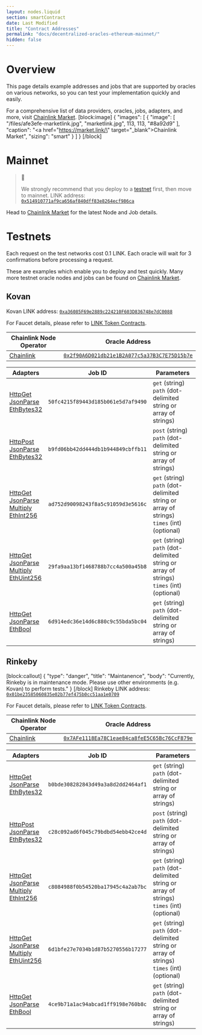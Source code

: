 ```yaml
---
layout: nodes.liquid
section: smartContract
date: Last Modified
title: "Contract Addresses"
permalink: "docs/decentralized-oracles-ethereum-mainnet/"
hidden: false
---
```

# Overview

This page details example addresses and jobs that are supported by oracles on various networks, so you can test your implementation quickly and easily.

For a comprehensive list of data providers, oracles, jobs, adapters, and more, visit <a href="https://market.link/" target="_blank">Chainlink Market</a>.
[block:image]
{
  "images": [
    {
      "image": [
        "/files/afe3efe-marketlink.jpg",
        "marketlink.jpg",
        113,
        113,
        "#8a92d9"
      ],
      "caption": "<a href=\"https://market.link/\" target=\"_blank\">Chainlink Market</a>",
      "sizing": "smart"
    }
  ]
}
[/block]
# Mainnet

> 🚧
>
> We strongly recommend that you deploy to a [testnet](#testnets) first, then move to mainnet.
LINK address:  <a href="https://etherscan.io/token/0x514910771af9ca656af840dff83e8264ecf986ca" target="_blank" rel="noreferrer, noopener">`0x514910771af9ca656af840dff83e8264ecf986ca`</a>

Head to <a href="https://market.link/" target="_blank">Chainlink Market</a> for the latest Node and Job details.

# Testnets

Each request on the test networks cost 0.1 LINK. Each oracle will wait for 3 confirmations before processing a request.

These are examples which enable you to deploy and test quickly. Many more testnet oracle nodes and jobs can be found on <a href="https://market.link/" target="_blank">Chainlink Market</a>.

## Kovan

Kovan LINK address:  <a href="https://kovan.etherscan.io/address/0xa36085F69e2889c224210F603D836748e7dC0088" target="_blank">`0xa36085F69e2889c224210F603D836748e7dC0088`</a>

For Faucet details, please refer to [LINK Token Contracts](../link-token-contracts/).

|Chainlink Node Operator|Oracle Address|
|-------------------------|--------------------------------------------|
|<a href="https://chain.link" target="_blank">Chainlink</a>|<a href="https://kovan.etherscan.io/address/0x2f90A6D021db21e1B2A077c5a37B3C7E75D15b7e" target="_blank">`0x2f90A6D021db21e1B2A077c5a37B3C7E75D15b7e`</a>|

|Adapters|Job ID|Parameters|
|--------------------------------|----------------------------------|--------------------------------------------------------------|
|[HttpGet](../adapters/#httpget)<br>[JsonParse](../adapters/#jsonparse)<br>[EthBytes32](../adapters/#ethbytes32)|`50fc4215f89443d185b061e5d7af9490 `|`get` (string)<br>`path` (dot-delimited string or array of strings)|
|[HttpPost](../adapters/#httppost)<br>[JsonParse](../adapters/#jsonparse)<br>[EthBytes32](../adapters/#ethbytes32)|`b9fd06bb42dd444db1b944849cbffb11 `|`post` (string)<br>`path` (dot-delimited string or array of strings)|
|[HttpGet](../adapters/#httpget)<br>[JsonParse](../adapters#jsonparse)<br>[Multiply](../adapters/#secion-multiply)<br>[EthInt256](../adapters/#ethint256)|`ad752d90098243f8a5c91059d3e5616c `|`get` (string)<br>`path` (dot-delimited string or array of strings)<br>`times` (int) (optional)|
|[HttpGet](../adapters/#httpget)<br>[JsonParse](../adapters#jsonparse)<br>[Multiply](../adapters/#secion-multiply)<br>[EthUint256](../adapters/#ethuint256)|`29fa9aa13bf1468788b7cc4a500a45b8 `|`get` (string)<br>`path` (dot-delimited string or array of strings)<br>`times` (int) (optional)|
|[HttpGet](../adapters/#httpget)<br>[JsonParse](../adapters/#jsonparse)<br>[EthBool](../adapters/#ethbool)|`6d914edc36e14d6c880c9c55bda5bc04 `|`get` (string)<br>`path` (dot-delimited string or array of strings)|

## Rinkeby
[block:callout]
{
  "type": "danger",
  "title": "Maintanence",
  "body": "Currently, Rinkeby is in maintenance mode. Please use other environments (e.g. Kovan) to perform tests."
}
[/block]
Rinkeby LINK address:  <a href="https://rinkeby.etherscan.io/address/0x01be23585060835e02b77ef475b0cc51aa1e0709" target="_blank">`0x01be23585060835e02b77ef475b0cc51aa1e0709`</a>

For Faucet details, please refer to [LINK Token Contracts](../link-token-contracts/).

|Chainlink Node Operator|Oracle Address|
|-------------------------|--------------------------------------------|
|<a href="https://chain.link" target="_blank">Chainlink</a>|<a href="https://rinkeby.etherscan.io/address/0x7AFe1118Ea78C1eae84ca8feE5C65Bc76CcF879e" target="_blank">`0x7AFe1118Ea78C1eae84ca8feE5C65Bc76CcF879e`</a>|

|Adapters|Job ID|Parameters|
|--------------------------------|----------------------------------|--------------------------------------------------------------|
|[HttpGet](../adapters/#httpget)<br>[JsonParse](../adapters/#jsonparse)<br>[EthBytes32](../adapters/#ethbytes32)|`b0bde308282843d49a3a8d2dd2464af1`|`get` (string)<br>`path` (dot-delimited string or array of strings)|
|[HttpPost](../adapters/#httppost)<br>[JsonParse](../adapters/#jsonparse)<br>[EthBytes32](../adapters/#ethbytes32)|`c28c092ad6f045c79bdbd54ebb42ce4d `|`post` (string)<br>`path` (dot-delimited string or array of strings)|
|[HttpGet](../adapters/#httpget)<br>[JsonParse](../adapters#jsonparse)<br>[Multiply](../adapters/#secion-multiply)<br>[EthInt256](../adapters/#ethint256)|`c8084988f0b54520ba17945c4a2ab7bc `|`get` (string)<br>`path` (dot-delimited string or array of strings)<br>`times` (int) (optional)|
|[HttpGet](../adapters/#httpget)<br>[JsonParse](../adapters#jsonparse)<br>[Multiply](../adapters/#secion-multiply)<br>[EthUint256](../adapters/#ethuint256)|`6d1bfe27e7034b1d87b5270556b17277 `|`get` (string)<br>`path` (dot-delimited string or array of strings)<br>`times` (int) (optional)|
|[HttpGet](../adapters/#httpget)<br>[JsonParse](../adapters/#jsonparse)<br>[EthBool](../adapters/#ethbool)|`4ce9b71a1ac94abcad1ff9198e760b8c`|`get` (string)<br>`path` (dot-delimited string or array of strings)|